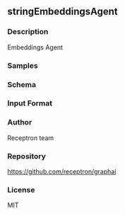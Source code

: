 ## stringEmbeddingsAgent

### Description

Embeddings Agent

### Samples



### Schema



### Input Format



### Author

Receptron team

### Repository

https://github.com/receptron/graphai


### License

MIT

